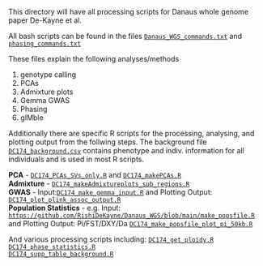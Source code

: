 This directory will have all processing scripts for Danaus whole genome paper De-Kayne et al.

All bash scripts can be found in the files [`Danaus_WGS_commands.txt`](https://github.com/RishiDeKayne/Danaus_WGS/blob/main/Danaus_WGS_commands.txt) and [`phasing_commands.txt`](https://github.com/RishiDeKayne/Danaus_WGS/blob/main/phasing/phasing_commands.txt)

These files explain the following analyses/methods
1. genotype calling
2. PCAs
3. Admixture plots
4. Gemma GWAS
5. Phasing
6. gIMble

Additionally there are specific R scripts for the processing, analysing, and plotting output from the follwing steps.
The background file [`DC174_background.csv`](https://github.com/RishiDeKayne/Danaus_WGS/blob/main/DC174_background.csv) contains phenotype and indiv. information for all individuals and is used in most R scripts.

**PCA** - [`DC174_PCAs_SVs_only.R`](https://github.com/RishiDeKayne/Danaus_WGS/blob/main/DC174_PCAs_SVs_only.R) and [`DC174_makePCAs.R`](https://github.com/RishiDeKayne/Danaus_WGS/blob/main/DC174_makePCAs.R)  
**Admixture** - [`DC174_makeAdmixtureplots_sub_regions.R`](https://github.com/RishiDeKayne/Danaus_WGS/blob/main/DC174_makeAdmixtureplots_sub_regions.R)  
**GWAS** - Input:[`DC174_make_gemma_input.R`](https://github.com/RishiDeKayne/Danaus_WGS/blob/main/DC174_make_gemma_input.R) and Plotting Output: [`DC174_plot_plink_assoc_output.R`](https://github.com/RishiDeKayne/Danaus_WGS/blob/main/DC174_plot_plink_assoc_output.R)  
**Population Statistics** - e.g. Input: [`https://github.com/RishiDeKayne/Danaus_WGS/blob/main/make_popsfile.R`](https://github.com/RishiDeKayne/Danaus_WGS/blob/main/make_popsfile.R) and Plotting Output: Pi/FST/DXY/Da [`DC174_make_popsfile_plot_pi_50kb.R`](https://github.com/RishiDeKayne/Danaus_WGS/blob/main/DC174_make_popsfile_plot_pi_50kb.R)  


And various processing scripts including:
[`DC174_get_ploidy.R`](https://github.com/RishiDeKayne/Danaus_WGS/blob/main/DC174_get_ploidy.R)  
[`DC174_phase_statistics.R`](https://github.com/RishiDeKayne/Danaus_WGS/blob/main/DC174_phase_statistics.R)  
[`DC174_supp_table_background.R`](https://github.com/RishiDeKayne/Danaus_WGS/blob/main/DC174_supp_table_background.R)  
